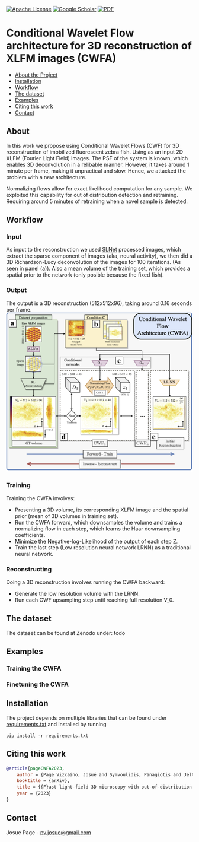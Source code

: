 


[![Apache License][license-shield]][license-url]
[![Google Scholar][gs-shield]][gs-url]
[![PDF][arxiv-shield]][arxiv-url]

# Conditional Wavelet Flow architecture for 3D reconstruction of XLFM images (CWFA)

* [About the Project](#about)
* [Installation](#installation)
* [Workflow](#workflow)
* [The dataset](#the-dataset)
* [Examples](#examples)
* [Citing this work](#citing-this-work)
* [Contact](#contact)

## About
In this work we propose using Conditional Wavelet Flows (CWF) for 3D reconstruction of imobilized fluorescent zebra fish. Using as an input 2D XLFM (Fourier Light Field) images. 
The PSF of the system is known, which enables 3D deconvolution in a relibable manner. However, it takes around 1 minute per frame, making it unpractical and slow. Hence, we attacked the problem with a new architecture.

Normalizing flows allow for exact likelihood computation for any sample. We exploited this capability for out of distribution detection and retraining. Requiring around 5 minutes of retraining when a novel sample is detected.

## Workflow
### Input
As input to the reconstruction we used [SLNet](https://github.com/pvjosue/SLNet_XLFMNet) processed images, which extract the sparse component of images (aka, neural activity), we then did a 3D Richardson-Lucy deconvolution of the images for 100 iterations. (As seen in panel (a)). Also a mean volume of the training set, which provides a spatial prior to the network (only posible because the fixed fish).

### Output
The output is a 3D reconstruction (512x512x96), taking around 0.16 seconds per frame.
<img src="images/fig_CWFA.png">

### Training
Training the CWFA involves:
- Presenting a 3D volume, its corresponding XLFM image and the spatial prior (mean of 3D volumes in training set).
- Run the CWFA forward, which downsamples the volume and trains a normalizing flow in each step, which learns the Haar downsampling coefficients.
- Minimize the Negative-log-Likelihood of the output of each step Z.
- Train the last step (Low resolution neural network LRNN) as a traditional neural network.

### Reconstructing
Doing a 3D reconstruction involves running the CWFA backward:
- Generate the low resolution volume with the LRNN.
- Run each CWF upsampling step until reaching full resolution V_0.


## The dataset
The dataset can be found at Zenodo under: todo

## Examples
### Training the CWFA

### Finetuning the CWFA



## Installation
The project depends on multiple libraries that can be found under [requirements.txt](https://github.com/pvjosue/CWFA/blob/main/requirements.txt)
and installed by running
```
pip install -r requirements.txt
```
## Citing this work
```bibtex
@article{pageCWFA2023,
    author = {Page Vizcaíno, Josué and Symvoulidis, Panagiotis and Jelten, Jonas and Wang, Zeguan and Favaro, Paolo and Boyden, Edward S. and Lasser Tobias},
    booktitle = {arXiv},
    title = {{F}ast light-field 3D microscopy with out-of-distribution detection and adaptation through {C}onditional {N}ormalizing {F}lows},
    year = {2023}
}
```
## Contact
Josue Page - pv.josue@gmail.com

[forks-shield]: https://img.shields.io/github/forks/othneildrew/Best-README-Template.svg?style=flat-square
[forks-url]: https://github.com/pvjosue/WaveBlocks/network/members
[stars-shield]: https://img.shields.io/github/stars/othneildrew/Best-README-Template.svg?style=flat-square
[stars-url]: https://github.com/pvjosue/WaveBlocks/stargazers
[issues-shield]: https://img.shields.io/github/issues/othneildrew/Best-README-Template.svg?style=flat-square
[issues-url]: https://github.com/pvjosue/WaveBlocks/issues
[license-shield]: https://img.shields.io/github/license/othneildrew/Best-README-Template.svg?style=flat-square
[license-url]: https://github.com/pvjosue/WaveBlocks/blob/master/LICENSE
[gs-shield]: https://img.shields.io/badge/-GoogleScholar-black.svg?style=flat-square&logo=google-scholar&colorB=555
[gs-url]: https://scholar.google.com/citations?user=5WfCRjQAAAAJ&hl=en
[product-screenshot]: images/screenshot.png
[arxiv-shield]: https://img.shields.io/badge/-PDF-black.svg?style=flat-square&logo=arXiv&colorB=555
[arxiv-url]: https://arxiv.org/abs/2005.08562
